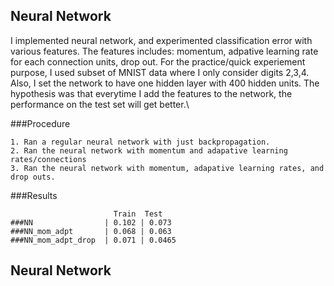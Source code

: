 ## Neural Network

I implemented neural network, and experimented classification error with various features. The features includes: 
momentum, adpative learning rate for each connection units, drop out. For the practice/quick experiement 
purpose, I used subset of MNIST data where I only consider digits 2,3,4. Also, I set the network to have one 
hidden layer with 400 hidden units. The hypothesis was that everytime I add the features to the network, the 
performance on the test set will get better.\\

###Procedure
```
1. Ran a regular neural network with just backpropagation.
2. Ran the neural network with momentum and adapative learning rates/connections
3. Ran the neural network with momentum, adapative learning rates, and drop outs.
```

###Results
```
                       Train  Test
###NN                | 0.102 | 0.073
###NN_mom_adpt       | 0.068 | 0.063
###NN_mom_adpt_drop  | 0.071 | 0.0465
```

## Neural Network 

